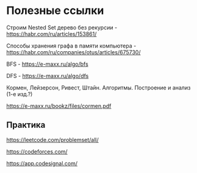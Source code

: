 # Полезные ссылки

Строим Nested Set дерево без рекурсии - https://habr.com/ru/articles/153861/

Способы хранения графа в памяти компьютера - https://habr.com/ru/companies/otus/articles/675730/

BFS - https://e-maxx.ru/algo/bfs

DFS - https://e-maxx.ru/algo/dfs


Кормен, Лейзерсон, Ривест, Штайн. Алгоритмы. Построение и анализ (1-е изд.?)

https://e-maxx.ru/bookz/files/cormen.pdf

## Практика

https://leetcode.com/problemset/all/ 

https://codeforces.com/

https://app.codesignal.com/ 
